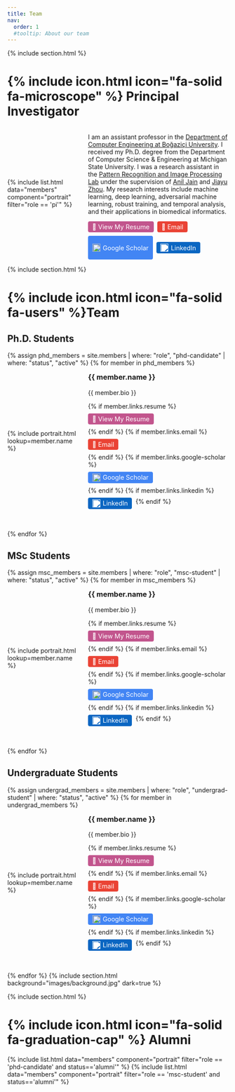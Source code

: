 ```yaml
---
title: Team
nav:
  order: 1
  #tooltip: About our team
---
```


{% include section.html %}

# {% include icon.html icon="fa-solid fa-microscope" %} Principal Investigator

<div style="display: grid; grid-template-columns: 1fr 2fr; gap: 1.5rem; align-items: center;">
  <div>
    {% include list.html data="members" component="portrait" filter="role == 'pi'" %}
  </div>
  <div>
    <p>
    I am an assistant professor in the 
      <a href="https://cmpe.bogazici.edu.tr/" target="_blank" rel="noopener noreferrer">Department of Computer Engineering at Boğaziçi University</a>.
      I received my Ph.D. degree from the Department of Computer Science & Engineering at Michigan State University. 
      I was a research assistant in the <a href="http://biometrics.cse.msu.edu/" target="_blank" rel="noopener noreferrer">Pattern Recognition and Image Processing Lab</a> under the supervision of 
      <a href="https://www.cse.msu.edu/~jain/" target="_blank" rel="noopener noreferrer">Anil Jain</a> and 
      <a href="https://jiayuzhou.github.io/" target="_blank" rel="noopener noreferrer">Jiayu Zhou</a>. 
      My research interests include machine learning, deep learning, adversarial machine learning, robust training, and temporal analysis, and their applications in biomedical informatics.

  </p>

<div style="display: flex; gap: 0.5rem; flex-wrap: wrap; margin-top: 0.5rem;">
  <a href="/files/resume_inci_baytas.pdf" target="_blank" rel="noopener noreferrer"
     style="display: inline-block; padding: 0.25rem 0.6rem; font-size: 0.9rem; background-color: #c2558d; color: white; border-radius: 4px; text-decoration: none;">
    📄 View My Resume
  </a>
      <a href="mailto:inci.baytas@bogazici.edu.tr" 
         style="display: inline-flex; align-items: center; padding: 0.25rem 0.6rem; font-size: 0.9rem; background-color: #EA4335; color: white; border-radius: 4px; text-decoration: none;">
        📧 Email
      </a>
      <a href="https://scholar.google.com/citations?user=ELxSraIAAAAJ&hl=en" 
         target="_blank" rel="noopener noreferrer"
         style="display: inline-flex; align-items: center; padding: 0.25rem 0.6rem; font-size: 0.9rem; background-color: #4285F4; color: white; border-radius: 4px; text-decoration: none;">
        <img src="https://cdn.jsdelivr.net/gh/simple-icons/simple-icons/icons/googlescholar.svg" 
             alt="Google Scholar" width="18" style="vertical-align: middle; margin-right: 6px;">
        Google Scholar
      </a>

  <a href="https://www.linkedin.com/in/inci-m-baytas-00994a22/"
         target="_blank" rel="noopener noreferrer"
         style="display: inline-flex; align-items: center; padding: 0.25rem 0.6rem; font-size: 0.9rem; background-color: #0A66C2; color: white; border-radius: 4px; text-decoration: none;">
        <img src="https://cdn.jsdelivr.net/gh/simple-icons/simple-icons/icons/linkedin.svg"
             alt="LinkedIn" width="18" style="vertical-align: middle; margin-right: 6px; filter: brightness(0) invert(1);">
        LinkedIn
      </a>
  </div>
    
  </div>
</div>






{% include section.html %}

# {% include icon.html icon="fa-solid fa-users" %}Team

## Ph.D. Students 

{% assign phd_members = site.members | where: "role", "phd-candidate" | where: "status", "active" %}
{% for member in phd_members %}
<div style="display: grid; grid-template-columns: 1fr 2fr; gap: 1.5rem; align-items: center; margin-bottom: 3rem;">
  <div>
    {% include portrait.html lookup=member.name %}
  </div>
  <div>
    <h3 style="margin-top: 0;">{{ member.name }}</h3>
    <p>
      {{ member.bio }} 
    </p>
    <div style="display: flex; gap: 0.5rem; flex-wrap: wrap; margin-top: 0.5rem;">
      {% if member.links.resume %}
      <a href="{{ member.links.resume }}" target="_blank" rel="noopener noreferrer"
         style="display: inline-block; padding: 0.25rem 0.6rem; font-size: 0.9rem; background-color: #c2558d; color: white; border-radius: 4px; text-decoration: none;">
        📄 View My Resume
      </a>
      {% endif %}
      {% if member.links.email %}
      <a href="mailto:{{ member.links.email }}" 
         style="display: inline-flex; align-items: center; padding: 0.25rem 0.6rem; font-size: 0.9rem; background-color: #EA4335; color: white; border-radius: 4px; text-decoration: none;">
        📧 Email
      </a>
      {% endif %}
      {% if member.links.google-scholar %}
      <a href="{{ member.links.google-scholar }}" 
         target="_blank" rel="noopener noreferrer"
         style="display: inline-flex; align-items: center; padding: 0.25rem 0.6rem; font-size: 0.9rem; background-color: #4285F4; color: white; border-radius: 4px; text-decoration: none;">
        <img src="https://cdn.jsdelivr.net/gh/simple-icons/simple-icons/icons/googlescholar.svg" 
             alt="Google Scholar" width="18" style="vertical-align: middle; margin-right: 6px;">
        Google Scholar
      </a>
      {% endif %}
      {% if member.links.linkedin %}
      <a href="{{ member.links.linkedin }}"
         target="_blank" rel="noopener noreferrer"
         style="display: inline-flex; align-items: center; padding: 0.25rem 0.6rem; font-size: 0.9rem; background-color: #0A66C2; color: white; border-radius: 4px; text-decoration: none;">
        <img src="https://cdn.jsdelivr.net/gh/simple-icons/simple-icons/icons/linkedin.svg"
             alt="LinkedIn" width="18" style="vertical-align: middle; margin-right: 6px; filter: brightness(0) invert(1);">
        LinkedIn
      </a>
      {% endif %}
    </div>
  </div>
</div>
{% endfor %}

## MSc Students

{% assign msc_members = site.members | where: "role", "msc-student" | where: "status", "active" %}
{% for member in msc_members %}
<div style="display: grid; grid-template-columns: 1fr 2fr; gap: 1.5rem; align-items: center; margin-bottom: 3rem;">
  <div>
    {% include portrait.html lookup=member.name %}
  </div>
  <div>
    <h3 style="margin-top: 0;">{{ member.name }}</h3>
    <p>
      {{ member.bio }} 
    </p>
    <div style="display: flex; gap: 0.5rem; flex-wrap: wrap; margin-top: 0.5rem;">
      {% if member.links.resume %}
      <a href="{{ member.links.resume }}" target="_blank" rel="noopener noreferrer"
         style="display: inline-block; padding: 0.25rem 0.6rem; font-size: 0.9rem; background-color: #c2558d; color: white; border-radius: 4px; text-decoration: none;">
        📄 View My Resume
      </a>
      {% endif %}
      {% if member.links.email %}
      <a href="mailto:{{ member.links.email }}" 
         style="display: inline-flex; align-items: center; padding: 0.25rem 0.6rem; font-size: 0.9rem; background-color: #EA4335; color: white; border-radius: 4px; text-decoration: none;">
        📧 Email
      </a>
      {% endif %}
      {% if member.links.google-scholar %}
      <a href="{{ member.links.google-scholar }}" 
         target="_blank" rel="noopener noreferrer"
         style="display: inline-flex; align-items: center; padding: 0.25rem 0.6rem; font-size: 0.9rem; background-color: #4285F4; color: white; border-radius: 4px; text-decoration: none;">
        <img src="https://cdn.jsdelivr.net/gh/simple-icons/simple-icons/icons/googlescholar.svg" 
             alt="Google Scholar" width="18" style="vertical-align: middle; margin-right: 6px;">
        Google Scholar
      </a>
      {% endif %}
      {% if member.links.linkedin %}
      <a href="{{ member.links.linkedin }}"
         target="_blank" rel="noopener noreferrer"
         style="display: inline-flex; align-items: center; padding: 0.25rem 0.6rem; font-size: 0.9rem; background-color: #0A66C2; color: white; border-radius: 4px; text-decoration: none;">
        <img src="https://cdn.jsdelivr.net/gh/simple-icons/simple-icons/icons/linkedin.svg"
             alt="LinkedIn" width="18" style="vertical-align: middle; margin-right: 6px; filter: brightness(0) invert(1);">
        LinkedIn
      </a>
      {% endif %}
    </div>
  </div>
</div>
{% endfor %}

## Undergraduate Students

{% assign undergrad_members = site.members | where: "role", "undergrad-student" | where: "status", "active" %}
{% for member in undergrad_members %}
<div style="display: grid; grid-template-columns: 1fr 2fr; gap: 1.5rem; align-items: center; margin-bottom: 3rem;">
  <div>
    {% include portrait.html lookup=member.name %}
  </div>
  <div>
    <h3 style="margin-top: 0;">{{ member.name }}</h3>
    <p>
      {{ member.bio }} 
    </p>
    <div style="display: flex; gap: 0.5rem; flex-wrap: wrap; margin-top: 0.5rem;">
      {% if member.links.resume %}
      <a href="{{ member.links.resume }}" target="_blank" rel="noopener noreferrer"
         style="display: inline-block; padding: 0.25rem 0.6rem; font-size: 0.9rem; background-color: #c2558d; color: white; border-radius: 4px; text-decoration: none;">
        📄 View My Resume
      </a>
      {% endif %}
      {% if member.links.email %}
      <a href="mailto:{{ member.links.email }}" 
         style="display: inline-flex; align-items: center; padding: 0.25rem 0.6rem; font-size: 0.9rem; background-color: #EA4335; color: white; border-radius: 4px; text-decoration: none;">
        📧 Email
      </a>
      {% endif %}
      {% if member.links.google-scholar %}
      <a href="{{ member.links.google-scholar }}" 
         target="_blank" rel="noopener noreferrer"
         style="display: inline-flex; align-items: center; padding: 0.25rem 0.6rem; font-size: 0.9rem; background-color: #4285F4; color: white; border-radius: 4px; text-decoration: none;">
        <img src="https://cdn.jsdelivr.net/gh/simple-icons/simple-icons/icons/googlescholar.svg" 
             alt="Google Scholar" width="18" style="vertical-align: middle; margin-right: 6px;">
        Google Scholar
      </a>
      {% endif %}
      {% if member.links.linkedin %}
      <a href="{{ member.links.linkedin }}"
         target="_blank" rel="noopener noreferrer"
         style="display: inline-flex; align-items: center; padding: 0.25rem 0.6rem; font-size: 0.9rem; background-color: #0A66C2; color: white; border-radius: 4px; text-decoration: none;">
        <img src="https://cdn.jsdelivr.net/gh/simple-icons/simple-icons/icons/linkedin.svg"
             alt="LinkedIn" width="18" style="vertical-align: middle; margin-right: 6px; filter: brightness(0) invert(1);">
        LinkedIn
      </a>
      {% endif %}
    </div>
  </div>
</div>
{% endfor %}
{% include section.html background="images/background.jpg" dark=true %}

{% include section.html %}

# {% include icon.html icon="fa-solid fa-graduation-cap" %} Alumni 
{% include list.html data="members" component="portrait" filter="role == 'phd-candidate' and status=='alumni'" %}
{% include list.html data="members" component="portrait" filter="role == 'msc-student' and status=='alumni'" %}



